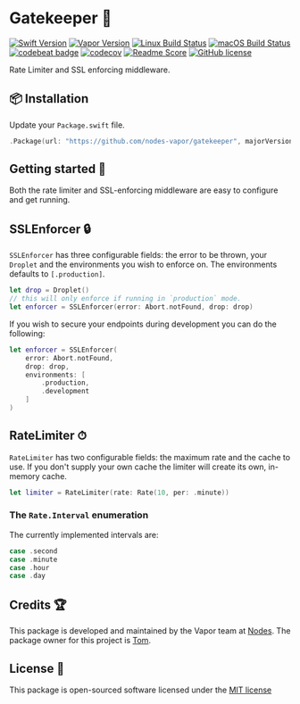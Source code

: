 # Gatekeeper 🔑
[![Swift Version](https://img.shields.io/badge/Swift-3.1-brightgreen.svg)](http://swift.org)
[![Vapor Version](https://img.shields.io/badge/Vapor-2-F6CBCA.svg)](http://vapor.codes)
[![Linux Build Status](https://img.shields.io/circleci/project/github/nodes-vapor/gatekeeper.svg?label=Linux)](https://circleci.com/gh/nodes-vapor/gatekeeper)
[![macOS Build Status](https://img.shields.io/travis/nodes-vapor/gatekeeper.svg?label=macOS)](https://travis-ci.org/nodes-vapor/gatekeeper)
[![codebeat badge](https://codebeat.co/badges/52c2f960-625c-4a63-ae63-52a24d747da1)](https://codebeat.co/projects/github-com-nodes-vapor-gatekeeper)
[![codecov](https://codecov.io/gh/nodes-vapor/gatekeeper/branch/master/graph/badge.svg)](https://codecov.io/gh/nodes-vapor/gatekeeper)
[![Readme Score](http://readme-score-api.herokuapp.com/score.svg?url=https://github.com/nodes-vapor/gatekeeper)](http://clayallsopp.github.io/readme-score?url=https://github.com/nodes-vapor/gatekeeper)
[![GitHub license](https://img.shields.io/badge/license-MIT-blue.svg)](https://raw.githubusercontent.com/nodes-vapor/gatekeeper/master/LICENSE)

Rate Limiter and SSL enforcing middleware.


## 📦 Installation

Update your `Package.swift` file.
```swift
.Package(url: "https://github.com/nodes-vapor/gatekeeper", majorVersion: 0)
```


## Getting started 🚀

Both the rate limiter and SSL-enforcing middleware are easy to configure and get running.


## SSLEnforcer 🔒

`SSLEnforcer` has three configurable fields: the error to be thrown, your `Droplet` and the environments you wish to enforce on. The environments defaults to `[.production]`.
```swift
let drop = Droplet()
// this will only enforce if running in `production` mode.
let enforcer = SSLEnforcer(error: Abort.notFound, drop: drop)
```

If you wish to secure your endpoints during development you can do the following:
```swift
let enforcer = SSLEnforcer(
    error: Abort.notFound,
    drop: drop,
    environments: [
        .production,
        .development
    ]
)
```


## RateLimiter ⏱

`RateLimiter` has two configurable fields: the maximum rate and the cache to use. If you don't supply your own cache the limiter will create its own, in-memory cache.

```swift
let limiter = RateLimiter(rate: Rate(10, per: .minute))
```

### The `Rate.Interval` enumeration

The currently implemented intervals are:
```swift
case .second
case .minute
case .hour
case .day
```


## Credits 🏆

This package is developed and maintained by the Vapor team at [Nodes](https://www.nodes.dk).
The package owner for this project is [Tom](https://github.com/tomserowka).


## License 📄

This package is open-sourced software licensed under the [MIT license](http://opensource.org/licenses/MIT)
